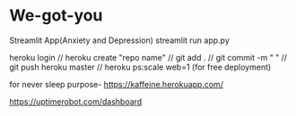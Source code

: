 # We-got-you
Streamlit App(Anxiety and Depression)
streamlit run app.py
<!-- commands to push -->
heroku login //
heroku create "repo name" //
git add . //
git commit -m " " //
git push heroku master //
heroku ps:scale web=1 (for free deployment)

for never sleep purpose-
https://kaffeine.herokuapp.com/

https://uptimerobot.com/dashboard
